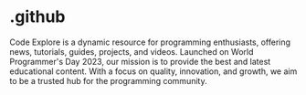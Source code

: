 # .github
Code Explore is a dynamic resource for programming enthusiasts, offering news, tutorials, guides, projects, and videos. Launched on World Programmer's Day 2023, our mission is to provide the best and latest educational content. With a focus on quality, innovation, and growth, we aim to be a trusted hub for the programming community.
